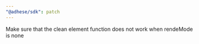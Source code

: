 ```yaml
---
"@adhese/sdk": patch
---
```


Make sure that the clean element function does not work when rendeMode is none
